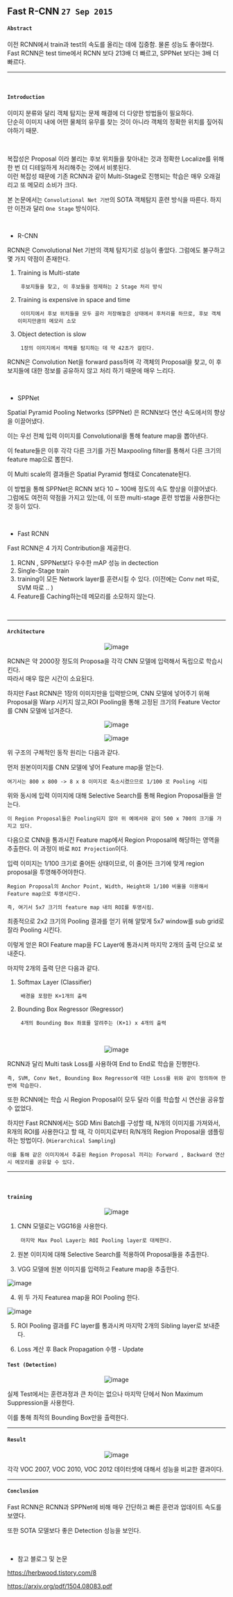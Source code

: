 ## Fast R-CNN `27 Sep 2015`


#### `Abstract`

이전 RCNN에서 train과 test의 속도를 올리는 데에 집중함. 물론 성능도 좋아졌다.    
Fast RCNN은 test time에서 RCNN 보다 213배 더 빠르고, SPPNet 보다는 3배 더 빠르다.  

---

<br>

#### `Introduction`

이미지 분류와 달리 객체 탐지는 문제 해결에 더 다양한 방법들이 필요하다.   
단순히 이미지 내에 어떤 물체의 유무를 찾는 것이 아니라 객체의 정확한 위치를 짚어줘야하기 때문.

<br>

복잡성은 Proposal 이라 불리는 후보 위치들을 찾아내는 것과 정확한 Localize를 위해 한 번 더 디테일하게 처리해주는 것에서 비롯된다.  
이런 복잡성 때문에 기존 RCNN과 같이 Multi-Stage로 진행되는 학습은 매우 오래걸리고 또 메모리 소비가 크다. 

본 논문에서는 `Convolutional Net 기반`의 SOTA 객체탐지 훈련 방식을 따른다. 하지만 이전과 달리 `One Stage` 방식이다.

<br>

- R-CNN

RCNN은 Convolutional Net 기반의 객체 탐지기로 성능이 좋았다. 그럼에도 불구하고 몇 가지 약점이 존재한다.

1. Training is Multi-state 

        후보지들을 찾고, 이 후보들을 정제하는 2 Stage 처리 방식


2. Training is expensive in space and time

        이미지에서 후보 위치들을 모두 골라 저장해놓은 상태에서 후처리를 하므로, 후보 객체 이미지만큼의 메모리 소모

3. Object detection is slow

        1장의 이미지에서 객체를 탐지하는 데 약 42초가 걸린다.
        
       
RCNN은 Convolution Net을 forward pass하며 각 객체의 Proposal을 찾고, 이 후보지들에 대한 정보를 공유하지 않고 처리 하기 때문에 매우 느리다.       

<br>

- SPPNet

Spatial Pyramid Pooling Networks (SPPNet) 은 RCNN보다 연산 속도에서의 향상을 이끌어냈다.  

이는 우선 전체 입력 이미지를 Convolutional을 통해 feature map을 뽑아낸다. 

이 feature들은 이후 각각 다른 크기를 가진 Maxpooling filter를 통해서 다른 크기의 feature map으로 뽑힌다.

이 Multi scale의 결과들은 Spatial Pyramid 형태로 Concatenate된다. 

이 방법을 통해 SPPNet은 RCNN 보다 10 ~ 100배 정도의 속도 향상을 이끌어냈다.  
그럼에도 여전히 약점을 가지고 있는데, 이 또한 multi-stage 훈련 방법을 사용한다는 것 등이 있다. 

<br>

- Fast RCNN

Fast RCNN은 4 가지 Contribution을 제공한다.

1. RCNN , SPPNet보다 우수한 mAP 성능 in dectection
2. Single-Stage train
3. training이 모든 Network layer를 훈련시킬 수 있다. (이전에는 Conv net 따로, SVM 따로 .. )
4. Feature를 Caching하는데 메모리를 소모하지 않는다.

<br>

---

#### `Architecture`

<div align='center'>
  
![image](https://user-images.githubusercontent.com/59076451/147423377-201a9c34-2054-4e56-a0bb-78f9106564c0.png)  
    
</div>  
  
RCNN은 약 2000장 정도의 Proposa을 각각 CNN 모델에 입력해서 독립으로 학습시킨다.   
따라서 매우 많은 시간이 소요된다.
  
하지만 Fast RCNN은 1장의 이미지만을 입력받으며, CNN 모델에 넣어주기 위해 Proposal을 Warp 시키지 않고,ROI Pooling을 통해 고정된 크기의 Feature Vector를 CNN 모델에 넘겨준다.  
  
  
<div align='center'>
  
![image](https://user-images.githubusercontent.com/59076451/147423201-34851cce-b463-457a-9f32-b6de7dc50854.png)
  
![image](https://user-images.githubusercontent.com/59076451/147423472-7aa11a3a-1d6f-483d-a9e9-a4cf2530fee6.png)
  
</div>

위 구조의 구체적인 동작 원리는 다음과 같다.

먼저 원본이미지를 CNN 모델에 넣어 Feature map을 얻는다.

    여기서는 800 x 800 -> 8 x 8 이미지로 축소시켰으므로 1/100 로 Pooling 시킴
    
위와 동시에 입력 이미지에 대해 Selective Search를 통해 Region Proposal들을 얻는다.

    이 Region Proposal들은 Pooling되지 않아 위 예에서와 같이 500 x 700의 크기를 가지고 있다.
    
다음으로 CNN을 통과시킨 Feature map에서 Region Proposal에 해당하는 영역을 추출한다. 이 과정이 바로 `ROI Projection`이다. 

입력 이미지는 1/100 크기로 줄어든 상태이므로, 이 줄어든 크기에 맞게 region proposal을 투영해주어야한다.

    Region Proposal의 Anchor Point, Width, Height와 1/100 비율을 이용해서 Feature map으로 투영시킨다.
    
    즉, 여기서 5x7 크기의 feature map 내의 ROI를 투영시킴.
    
최종적으로 2x2 크기의 Pooling 결과를 얻기 위해 알맞게 5x7 window를 sub grid로 잘라 Pooling 시킨다.

이렇게 얻은 ROI Feature map을 FC Layer에 통과시켜 마지막 2개의 출력 단으로 보내준다.

마지막 2개의 출력 단은 다음과 같다.

1. Softmax Layer (Classifier)

        배경을 포함한 K+1개의 출력

2. Bounding Box Regressor (Regressor)

        4개의 Bounding Box 좌표를 알려주는 (K+1) x 4개의 출력 

<br>

<div align='center'>
  
![image](https://user-images.githubusercontent.com/59076451/147423619-adf2cec9-d10f-4133-bbb9-4f8cd09d8121.png)
  
</div>  

RCNN과 달리 Multi task Loss를 사용하여 End to End로 학습을 진행한다.

    즉, SVM, Conv Net, Bounding Box Regressor에 대한 Loss를 위와 같이 정의하여 한 번에 학습한다.
    
또한 RCNN에는 학습 시 Region Proposal이 모두 달라 이를 학습할 시 연산을 공유할 수 없었다.

하지만 Fast RCNN에서는 SGD Mini Batch를 구성할 때, N개의 이미지를 가져와서, R개의 ROI를 사용한다고 할 때, 각 이미지로부터 R/N개의 Region Proposal을 샘플링하는 방법이다. (`Hierarchical Sampling`)

    이를 통해 같은 이미지에서 추출된 Region Proposal 끼리는 Forward , Backward 연산시 메모리를 공유할 수 있다.

---

<br>


#### `training`

<div align='center'>
  
![image](https://user-images.githubusercontent.com/59076451/147423201-34851cce-b463-457a-9f32-b6de7dc50854.png)
      
</div>

1. CNN 모델로는 VGG16을 사용한다. 

        마지막 Max Pool Layer는 ROI Pooling layer로 대체한다.
    
2. 원본 이미지에 대해 Selective Search를 적용하여 Proposal들을 추출한다.    

3. VGG 모델에 원본 이미지를 입력하고 Feature map을 추출한다. 

![image](https://user-images.githubusercontent.com/59076451/147423860-3c3b14bc-b85e-47ec-964e-54d2a49d334d.png)

4. 위 두 가지 Featurea map을 ROI Pooling 한다. 

![image](https://user-images.githubusercontent.com/59076451/147423891-e5651a53-db23-4193-8fcd-f9d9ea370c4b.png)

5. ROI Pooling 결과를 FC layer를 통과시켜 마지막 2개의 Sibling layer로 보내준다.

6. Loss 계산 후 Back Propagation 수행 - Update


#### `Test (Detection)`

<div align='center'>

![image](https://user-images.githubusercontent.com/59076451/147423972-a950fc65-1a8a-4651-af57-bc7212d0fb8e.png)

</div>

실제 Test에서는 훈련과정과 큰 차이는 없으나 마지막 단에서 Non Maximum Suppression을 사용한다.

이를 통해 최적의 Bounding Box만을 출력한다.

---

#### `Result`


<div align='center'>
  
![image](https://user-images.githubusercontent.com/59076451/147424013-af1f642d-7b86-40ed-9e6e-9361fed69be1.png)
  
</div>  

각각 VOC 2007, VOC 2010, VOC 2012 데이터셋에 대해서 성능을 비교한 결과이다.


---

#### `Conclusion`

Fast RCNN은 RCNN과 SPPNet에 비해 매우 간단하고 빠른 훈련과 업데이트 속도를 보였다. 

또한 SOTA 모델보다 좋은 Detection 성능을 보인다. 

<br>

- 참고 블로그 및 논문

https://herbwood.tistory.com/8

https://arxiv.org/pdf/1504.08083.pdf





